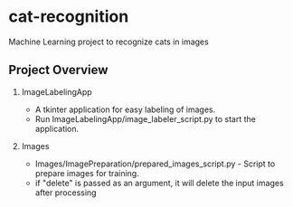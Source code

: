 # cat-recognition
Machine Learning project to recognize cats in images

## Project Overview

1. ImageLabelingApp 
   - A tkinter application for easy labeling of images.
   - Run ImageLabelingApp/image_labeler_script.py to start the application.

2. Images
   - Images/ImagePreparation/prepared_images_script.py - Script to prepare images for training.
   - if "delete" is passed as an argument, it will delete the input images after processing
